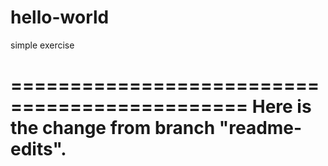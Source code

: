 # hello-world
simple exercise

==============================================
Here is the change from branch "readme-edits".
==============================================
